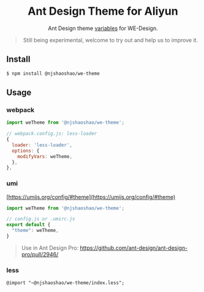 <h1 align="center">Ant Design Theme for Aliyun</h1>

<div align="center">


Ant Design theme [variables](https://github.com/lesonky/we-theme-for-antd/blob/master/index.ts) for WE-Design.

> Still being experimental, welcome to try out and help us to improve it.

</div>

## Install

```bash
$ npm install @njshaoshao/we-theme
```

## Usage

### webpack

```js
import weTheme from '@njshaoshao/we-theme';

// webpack.config.js: less-loader
{
  loader: 'less-loader',
  options: {
    modifyVars: weTheme,
  },
},
```

### umi

[https://umijs.org/config/#theme](https://umijs.org/config/#theme)

```js
import weTheme from '@njshaoshao/we-theme';

// config.js or .umirc.js
export default {
  "theme": weTheme,
}
```

> Use in Ant Design Pro: https://github.com/ant-design/ant-design-pro/pull/2946/

### less

```less
@import "~@njshaoshao/we-theme/index.less";
```
